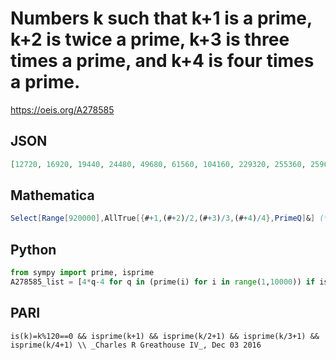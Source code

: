 # Numbers k such that k\+1 is a prime, k\+2 is twice a prime, k\+3 is three times a prime, and k\+4 is four times a prime\.
https://oeis.org/A278585
## JSON
```JSON
[12720, 16920, 19440, 24480, 49680, 61560, 104160, 229320, 255360, 259680, 266400, 291720, 298200, 311040, 331920, 419400, 423480, 436800, 446880, 471240, 525240, 532800, 539400, 581520, 600600, 663600, 704160, 709920, 783720, 867000, 904800, 908040, 918360]
```
## Mathematica
```Mathematica
Select[Range[920000],AllTrue[{#+1,(#+2)/2,(#+3)/3,(#+4)/4},PrimeQ]&] (* _Harvey P. Dale_, Aug 08 2021 *)
```
## Python
```Python
from sympy import prime, isprime
A278585_list = [4*q-4 for q in (prime(i) for i in range(1,10000)) if isprime(4*q-3) and isprime(2*q-1) and (not (4*q-1) % 3) and isprime((4*q-1)//3)] # _Chai Wah Wu_, Nov 30 2016
```
## PARI
```PARI
is(k)=k%120==0 && isprime(k+1) && isprime(k/2+1) && isprime(k/3+1) && isprime(k/4+1) \\ _Charles R Greathouse IV_, Dec 03 2016
```
